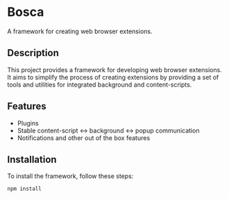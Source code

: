 # Bosca

A framework for creating web browser extensions.

## Description

This project provides a framework for developing web browser extensions. It aims to simplify the process of creating extensions by providing a set of tools and utilities for integrated background and content-scripts.

## Features

-   Plugins
-   Stable content-script <-> background <-> popup communication
-   Notifications and other out of the box features

## Installation

To install the framework, follow these steps:

`npm install`
